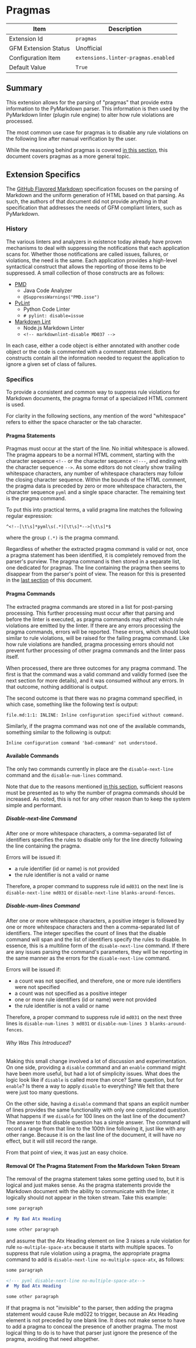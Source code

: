 # Pragmas

| Item | Description |
| --- | --- |
| Extension Id | `pragmas` |
| GFM Extension Status | Unofficial |
| Configuration Item | `extensions.linter-pragmas.enabled` |
| Default Value | `True` |

## Summary

This extension allows for the parsing of "pragmas" that provide extra
information to the PyMarkdown parser.  This information is then used
by the PyMarkdown linter (plugin rule engine) to alter how rule
violations are processed.

The most common use case for pragmas is to disable any rule violations
on the following line after manual verification by the user.

While the reasoning behind pragmas is covered
[in this section](https://github.com/jackdewinter/pymarkdown/blob/main/docs/advanced_scanning.md#pragmas),
this document covers pragmas as a more general topic.

## Extension Specifics

The [GitHub Flavored Markdown](https://github.github.com/gfm/) specification
focuses on the parsing of Markdown and the uniform generation of HTML based on
that parsing.  As such, the authors of that document did not provide anything
in that specification that addresses the needs of GFM compliant linters, such
as PyMarkdown.

### History

The various linters and analyzers in existence today already have proven
mechanisms to deal with suppressing the notifications that each application
scans for.  Whether those notifications are called issues, failures, or
violations, the need is the same.  Each application provides a high-level
syntactical construct that allows the reporting of those items to be suppressed.
A small collection of those constructs are as follows:

- [PMD](https://pmd.github.io/latest/pmd_userdocs_suppressing_warnings.html)
  - Java Code Analyzer
  - `@SuppressWarnings("PMD.isse")`
- [PyLint](http://pylint.pycqa.org/en/latest/user_guide/message-control.html)
  - Python Code Linter
  - `# pylint: disable=issue`
- [Markdown Lint](https://github.com/DavidAnson/markdownlint#configuration)
  - Node.js Markdown Linter
  - `<!-- markdownlint-disable MD037 -->`

In each case, either a code object is either annotated with another code
object or the code is commented with a comment statement.  Both constructs
contain all the information needed to request the application to ignore
a given set of class of failures.

### Specifics

To provide a consistent and common way to suppress rule violations
for Markdown documents, the pragma format of a specialized HTML comment is
used.

For clarity in the following sections, any mention of the word "whitespace"
refers to either the space character or the tab character.

#### Pragma Statements

Pragmas must occur at the start of the line.  No initial whitespace is allowed.
The pragma appears to be a normal HTML comment, starting with the character
sequence `<!--` or the character sequence `<!---`, and ending with the character
sequence `-->`.  As some editors do not clearly show trailing whitespace
characters, any number of whitespace characters may follow
the closing character sequence.  Within the bounds of the HTML comment, the
pragma data is preceded by zero or more whitespace characters, the character
sequence `pyml` and a single space character. The remaining text is
the pragma command.

To put this into practical terms, a valid pragma line matches the following
regular expression:

```regex
^<!--[\t\s]*pyml\s(.*)[\t\s]*-->[\t\s]*$
```

where the group `(.*)` is the pragma command.

Regardless of whether the extracted pragma command is valid or not, once
a pragma statement has been identified, it is completely removed from the
parser's purview.  The pragma command is then stored in a separate list,
one dedicated for pragmas.  The line containing the pragma then seems to
disappear from the parser's point of view.  The reason for this is presented
in the
[last section](#removal-of-the-pragma-statement-from-the-markdown-token-stream)
of this document.

#### Pragma Commands

The extracted pragma commands are stored in a list for post-parsing processing.
This further processing
must occur after that parsing and before the linter is executed, as
pragma commands may affect which rule violations are emitted by the linter.
If there are any errors processing the pragma commands, errors will be
reported. These errors, which should look similar to rule violations,
will be raised for the failing pragma command.  Like how rule
violations are handled, pragma processing errors should not prevent
further processing of other pragma commands and the linter pass itself.

When processed, there are three outcomes for any pragma command.  The first
is that the command was a valid command and validly formed (see the next
section for more details), and it was consumed without any errors.  In that
outcome, nothing additional is output.

The second outcome is that there was no pragma command specified, in which
case, something like the following text is output:

```text
file.md:1:1: INLINE: Inline configuration specified without command.
```

Similarly, if the pragma command was not one of the available commands,
something similar to the following is output:

```text
Inline configuration command 'bad-command' not understood.
```

#### Available Commands

The only two commands currently in place are the `disable-next-line` command
and the `disable-num-lines` command.

Note that due to the reasons mentioned
[in this section](https://github.com/jackdewinter/pymarkdown/blob/main/docs/advanced_scanning.md#pragmas),
sufficient reasons must be presented as to why the number
of pragma commands should be increased.  As noted, this is not for
any other reason than to keep the system simple and performant.

##### Disable-next-line Command

After one or more whitespace characters, a comma-separated
list of identifiers specifies the rules to disable only for the line
directly following the line containing the pragma.

Errors will be issued if:

- a rule identifier (id or name) is not provided
- the rule identifier is not a valid or name

Therefore, a proper command to suppress rule id `md031` on the next line
is `disable-next-line md031` or `disable-next-line blanks-around-fences`.

##### Disable-num-lines Command

After one or more whitespace characters, a positive integer is followed by
one or more whitespace characters and then a comma-separated
list of identifiers.  The integer specifies the count of lines that the disable
command will span and the list of identifiers specify the rules to disable.
In essence, this is a multiline form of the `disable-next-line` command.
If there are any issues parsing the command's parameters, they will be reporting
in the same manner as the errors for the `disable-next-line` command.

Errors will be issued if:

- a count was not specified, and therefore, one or more rule identifiers were
  not specified
- a count was not specified as a positive integer
- one or more rule identifiers (id or name) were not provided
- the rule identifier is not a valid or name

Therefore, a proper command to suppress rule id `md031` on the next three lines
is `disable-num-lines 3 md031` or `disable-num-lines 3 blanks-around-fences`.

###### Why Was This Introduced?

Making this small change involved a lot of discussion and experimentation.
On one side, providing a `disable` command and an `enable` command might have
been more useful, but had a lot of simplicity issues.  What does the logic
look like if `disable` is called more than once?  Same question, but for
`enable`?  Is there a way to apply `disable` to everything?  We felt that
there were just too many questions.

On the other side, having a `disable` command that spans an explicit number of
lines provides the same functionality with only one complicated question.
What happens if we `disable` for 100 lines on the last line of the document?
The answer to that disable question has a simple answer.  The command will
record a range from that line to the 100th line following it, just like with
any other range.  Because it is on the last line of the document, it will
have no effect, but it will still record the range.

From that point of view, it was just an easy choice.

#### Removal Of The Pragma Statement From the Markdown Token Stream

The removal of the pragma statement takes some getting used to, but it is
logical and just makes sense. As the pragma statements provide the Markdown
document with the ability to communicate with the linter, it logically
should not appear in the token stream.  Take this example:

```Markdown
some paragraph

#  My Bad Atx Heading

some other paragraph
```

and assume that the Atx Heading element on line 3 raises a rule violation
for rule `no-multiple-space-atx` because it starts with multiple spaces. To
suppress that rule violation using a pragma, the appropriate pragma command
to add is `disable-next-line no-multiple-space-atx`, as follows:

```Markdown
some paragraph

<!--- pyml disable-next-line no-multiple-space-atx-->
#  My Bad Atx Heading

some other paragraph
```

If that pragma is not "invisible" to the parser, then adding the pragma statement would
cause Rule md022 to trigger, because an Atx Heading element is
not preceded by one blank line.  It does not make sense to have
to add a pragma to conceal the presence of another pragma.  The most
logical thing to do is to have that parser just ignore the presence of
the pragma, avoiding that need altogether.
